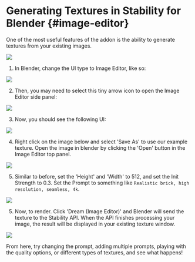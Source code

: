 # Generating Textures in Stability for Blender {#image-editor}

One of the most useful features of the addon is the ability to generate textures from your existing images.

![](/Blender/texture_to_image_splash.png)

1. In Blender, change the UI type to Image Editor, like so:

![](/Blender/image_editor_change_panel_type.jpg)

2. Then, you may need to select this tiny arrow icon to open the Image Editor side panel:

![](/Blender/image_editor_slide_out.jpg)

3. Now, you should see the following UI:

![](/Blender/image_editor_ready.jpg)

4. Right click on the image below and select 'Save As' to use our example texture. Open the image in blender by clicking the 'Open' button in the Image Editor top panel.

![](/Blender/brick.png)

5. Similar to before, set the 'Height' and 'Width' to 512, and set the Init Strength to 0.3. Set the Prompt to something like `Realistic brick, high resolution, seamless, 4k`.

![](/Blender/texture_to_image_init.png)

5. Now, to render. Click 'Dream (Image Editor)' and Blender will send the texture to the Stability API. When the API finishes processing your image, the result will be displayed in your existing texture window.

![](/Blender/texture_to_image_finished.png)

From here, try changing the prompt, adding multiple prompts, playing with the quality options, or different types of textures, and see what happens!
